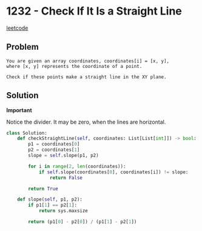 # 1232 - Check If It Is a Straight Line

[leetcode](https://leetcode.com/problems/check-if-it-is-a-straight-line/)  

## Problem

    You are given an array coordinates, coordinates[i] = [x, y], 
    where [x, y] represents the coordinate of a point. 
    
    Check if these points make a straight line in the XY plane.

## Solution

**Important**  

Notice the divider. It may be zero, when the lines are horizontal.  

```python
class Solution:
    def checkStraightLine(self, coordinates: List[List[int]]) -> bool:
        p1 = coordinates[0]
        p2 = coordinates[1]
        slope = self.slope(p1, p2)

        for i in range(2, len(coordinates)):
            if self.slope(coordinates[0], coordinates[i]) != slope:
                return False

        return True

    def slope(self, p1, p2):
        if p1[1] == p2[1]:
            return sys.maxsize

        return (p1[0] - p2[0]) / (p1[1] - p2[1])
```
